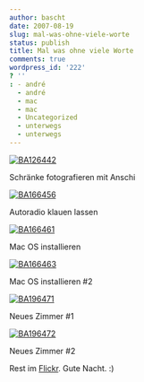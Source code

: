 ```yaml
---
author: bascht
date: 2007-08-19
slug: mal-was-ohne-viele-worte
status: publish
title: Mal was ohne viele Worte
comments: true
wordpress_id: '222'
? ''
: - andré
  - andré
  - mac
  - mac
  - Uncategorized
  - unterwegs
  - unterwegs
---
```


[![BA126442](http://farm2.static.flickr.com/1377/1175186442_b081da2d23.jpg)](http://www.bascht.com/fotos/photo/1175186442/BA126442.html)

Schränke fotografieren mit Anschi

[![BA166456](http://farm2.static.flickr.com/1203/1174273221_1a3ff5e698.jpg)](http://www.bascht.com/fotos/photo/1174273221/BA166456.html)

Autoradio klauen lassen

[![BA166461](http://farm2.static.flickr.com/1262/1175181420_d361ca1cc5.jpg)](http://www.bascht.com/fotos/photo/1175181420/BA166461.html)

Mac OS installieren

[![BA166463](http://farm2.static.flickr.com/1054/1174325461_20968ceebc.jpg)](http://www.bascht.com/fotos/photo/1174325461/BA166463.html)

Mac OS installieren \#2

[![BA196471](http://farm2.static.flickr.com/1087/1174321799_67830a2dfb.jpg)](http://www.bascht.com/fotos/photo/1174321799/BA196471.html)

Neues Zimmer \#1

[![BA196472](http://farm2.static.flickr.com/1254/1175177282_d5f3affaf2.jpg)](http://www.bascht.com/fotos/photo/1175177282/BA196472.html)

Neues Zimmer \#2

Rest im [Flickr](http://www.flickr.com/photos/bascht). Gute Nacht.
:)



